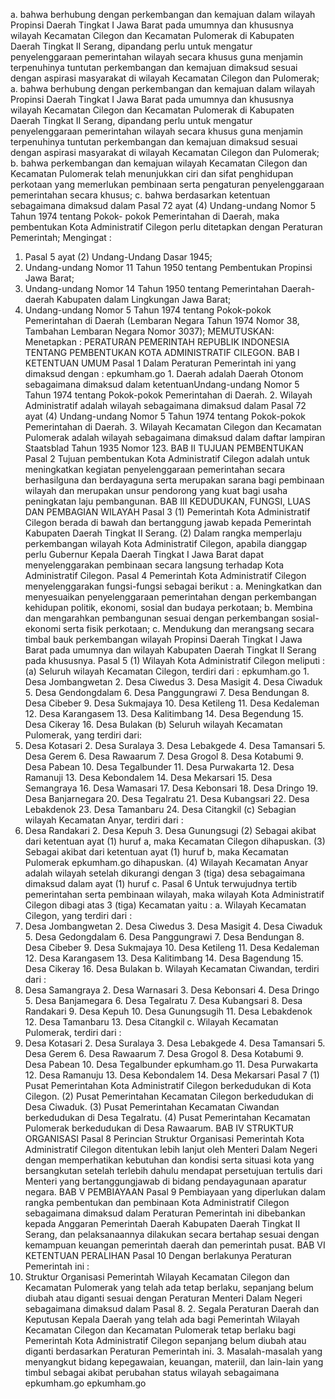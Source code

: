  a. bahwa berhubung dengan perkembangan dan kemajuan dalam wilayah Propinsi Daerah Tingkat I Jawa Barat pada umumnya dan khususnya wilayah Kecamatan Cilegon dan Kecamatan Pulomerak di Kabupaten Daerah Tingkat II Serang, dipandang perlu untuk mengatur penyelenggaraan pemerintahan wilayah secara khusus guna menjamin terpenuhinya tuntutan perkembangan dan kemajuan dimaksud sesuai dengan aspirasi masyarakat di wilayah Kecamatan Cilegon dan Pulomerak; a. bahwa berhubung dengan perkembangan dan kemajuan dalam wilayah Propinsi Daerah Tingkat I Jawa Barat pada umumnya dan khususnya wilayah Kecamatan Cilegon dan Kecamatan Pulomerak di Kabupaten Daerah Tingkat II Serang, dipandang perlu untuk mengatur penyelenggaraan pemerintahan wilayah secara khusus guna menjamin terpenuhinya tuntutan perkembangan dan kemajuan dimaksud sesuai dengan aspirasi masyarakat di wilayah Kecamatan Cilegon dan Pulomerak;
b. bahwa perkembangan dan kemajuan wilayah Kecamatan Cilegon dan Kecamatan Pulomerak telah menunjukkan ciri dan sifat penghidupan perkotaan yang memerlukan pembinaan serta pengaturan penyelenggaraan pemerintahan secara khusus;
c. bahwa berdasarkan ketentuan sebagaimana dimaksud dalam Pasal 72 ayat (4) Undang-undang Nomor 5 Tahun 1974 tentang Pokok- pokok Pemerintahan di Daerah, maka pembentukan Kota Administratif Cilegon perlu ditetapkan dengan Peraturan Pemerintah;
Mengingat :

1. Pasal 5 ayat (2) Undang-Undang Dasar 1945;
2. Undang-undang Nomor 11 Tahun 1950 tentang Pembentukan Propinsi Jawa Barat;
3. Undang-undang Nomor 14 Tahun 1950 tentang Pemerintahan Daerah-daerah Kabupaten dalam Lingkungan Jawa Barat;
4. Undang-undang Nomor 5 Tahun 1974 tentang Pokok-pokok Pemerintahan di Daerah (Lembaran Negara Tahun 1974 Nomor 38, Tambahan Lembaran Negara Nomor 3037);
MEMUTUSKAN:
 Menetapkan : PERATURAN PEMERINTAH REPUBLIK INDONESIA TENTANG PEMBENTUKAN KOTA ADMINISTRATIF CILEGON. BAB I KETENTUAN UMUM Pasal 1 Dalam Peraturan Pemerintah ini yang dimaksud dengan : epkumham.go 1. Daerah adalah Daerah Otonom sebagaimana dimaksud dalam ketentuanUndang-undang Nomor 5 Tahun 1974 tentang Pokok-pokok Pemerintahan di Daerah. 2. Wilayah Administratif adalah wilayah sebagaimana dimaksud dalam Pasal 72 ayat (4) Undang-undang Nomor 5 Tahun 1974 tentang Pokok-pokok Pemerintahan di Daerah. 3. Wilayah Kecamatan Cilegon dan Kecamatan Pulomerak adalah wilayah sebagaimana dimaksud dalam daftar lampiran Staatsblad Tahun 1935 Nomor 123. BAB II TUJUAN PEMBENTUKAN Pasal 2 Tujuan pembentukan Kota Administratif Cilegon adalah untuk meningkatkan kegiatan penyelenggaraan pemerintahan secara berhasilguna dan berdayaguna serta merupakan sarana bagi pembinaan wilayah dan merupakan unsur pendorong yang kuat bagi usaha peningkatan laju pembangunan. BAB III KEDUDUKAN, FUNGSI, LUAS DAN PEMBAGIAN WILAYAH Pasal 3 (1) Pemerintah Kota Administratif Cilegon berada di bawah dan bertanggung jawab kepada Pemerintah Kabupaten Daerah Tingkat II Serang. (2) Dalam rangka memperlaju perkembangan wilayah Kota Administratif Cilegon, apabila dianggap perlu Gubernur Kepala Daerah Tingkat I Jawa Barat dapat menyelenggarakan pembinaan secara langsung terhadap Kota Administratif Cilegon. Pasal 4 Pemerintah Kota Administratif Cilegon menyelenggarakan fungsi-fungsi sebagai berikut :
a. Meningkatkan dan menyesuaikan penyelenggaraan pemerintahan dengan perkembangan kehidupan politik, ekonomi, sosial dan budaya perkotaan;
b. Membina dan mengarahkan pembangunan sesuai dengan perkembangan sosial-ekonomi serta fisik perkotaan;
c. Mendukung dan merangsang secara timbal bauk perkembangan wilayah Propinsi Daerah Tingkat I Jawa Barat pada umumnya dan wilayah Kabupaten Daerah Tingkat II Serang pada khususnya. Pasal 5 (1) Wilayah Kota Administratif Cilegon meliputi : (a) Seluruh wilayah Kecamatan Cilegon, terdiri dari : epkumham.go 1. Desa Jombangwetan 2. Desa Ciwedus 3. Desa Masigit 4. Desa Ciwaduk 5. Desa Gendongdalam 6. Desa Panggungrawi 7. Desa Bendungan 8. Desa Cibeber 9. Desa Sukmajaya 10. Desa Ketileng 11. Desa Kedaleman 12. Desa Karangasem 13. Desa Kalitimbang 14. Desa Begendung 15. Desa Cikeray 16. Desa Bulakan (b) Seluruh wilayah Kecamatan Pulomerak, yang terdiri dari:
1. Desa Kotasari 2. Desa Suralaya 3. Desa Lebakgede 4. Desa Tamansari 5. Desa Gerem 6. Desa Rawaarum 7. Desa Grogol 8. Desa Kotabumi 9. Desa Pabean 10. Desa Tegalbunder 11. Desa Purwakarta 12. Desa Ramanuji 13. Desa Kebondalem 14. Desa Mekarsari 15. Desa Semangraya 16. Desa Wamasari 17. Desa Kebonsari 18. Desa Dringo 19. Desa Banjarnegara 20. Desa Tegalratu 21. Desa Kubangsari 22. Desa Lebakdenok 23. Desa Tamanbaru 24. Desa Citangkil (c) Sebagian wilayah Kecamatan Anyar, terdiri dari :
1. Desa Randakari 2. Desa Kepuh 3. Desa Gunungsugi (2) Sebagai akibat dari ketentuan ayat (1) huruf a, maka Kecamatan Cilegon dihapuskan. (3) Sebagai akibat dari ketentuan ayat (1) huruf b, maka Kecamatan Pulomerak epkumham.go dihapuskan. (4) Wilayah Kecamatan Anyar adalah wilayah setelah dikurangi dengan 3 (tiga) desa sebagaimana dimaksud dalam ayat (1) huruf c. Pasal 6 Untuk terwujudnya tertib pemerintahan serta pembinaan wilayah, maka wilayah Kota Administratif Cilegon dibagi atas 3 (tiga) Kecamatan yaitu :
a. Wilayah Kecamatan Cilegon, yang terdiri dari :
1. Desa Jombangwetan 2. Desa Ciwedus 3. Desa Masigit 4. Desa Ciwaduk 5. Desa Gedongdalam 6. Desa Panggungrawi 7. Desa Bendungan 8. Desa Cibeber 9. Desa Sukmajaya 10. Desa Ketileng 11. Desa Kedaleman 12. Desa Karangasem 13. Desa Kalitimbang 14. Desa Bagendung 15. Desa Cikeray 16. Desa Bulakan b. Wilayah Kecamatan Ciwandan, terdiri dari :
1. Desa Samangraya 2. Desa Warnasari 3. Desa Kebonsari 4. Desa Dringo 5. Desa Banjamegara 6. Desa Tegalratu 7. Desa Kubangsari 8. Desa Randakari 9. Desa Kepuh 10. Desa Gunungsugih 11. Desa Lebakdenok 12. Desa Tamanbaru 13. Desa Citangkil c. Wilayah Kecamatan Pulomerak, terdiri dari :
1. Desa Kotasari 2. Desa Suralaya 3. Desa Lebakgede 4. Desa Tamansari 5. Desa Gerem 6. Desa Rawaarum 7. Desa Grogol 8. Desa Kotabumi 9. Desa Pabean 10. Desa Tegalbunder epkumham.go 11. Desa Purwakarta 12. Desa Ramanuju 13. Desa Kebondalem 14. Desa Mekarsari Pasal 7 (1) Pusat Pemerintahan Kota Administratif Cilegon berkedudukan di Kota Cilegon. (2) Pusat Pemerintahan Kecamatan Cilegon berkedudukan di Desa Ciwaduk. (3) Pusat Pemerintahan Kecamatan Ciwandan berkedudukan di Desa Tegalratu. (4) Pusat Pemerintahan Kecamatan Pulomerak berkedudukan di Desa Rawaarum. BAB IV STRUKTUR ORGANISASI Pasal 8 Perincian Struktur Organisasi Pemerintah Kota Administratif Cilegon ditentukan lebih lanjut oleh Menteri Dalam Negeri dengan memperhatikan kebutuhan dan kondisi serta situasi kota yang bersangkutan setelah terlebih dahulu mendapat persetujuan tertulis dari Menteri yang bertanggungjawab di bidang pendayagunaan aparatur negara. BAB V PEMBIAYAAN Pasal 9 Pembiayaan yang diperlukan dalam rangka pembentukan dan pembinaan Kota Administratif Cilegon sebagaimana dimaksud dalam Peraturan Pemerintah ini dibebankan kepada Anggaran Pemerintah Daerah Kabupaten Daerah Tingkat II Serang, dan pelaksanaannya dilakukan secara bertahap sesuai dengan kemampuan keuangan pemerintah daerah dan pemerintah pusat. BAB VI KETENTUAN PERALIHAN Pasal 10 Dengan berlakunya Peraturan Pemerintah ini :
1. Struktur Organisasi Pemerintah Wilayah Kecamatan Cilegon dan Kecamatan Pulomerak yang telah ada tetap berlaku, sepanjang belum diubah atau diganti sesuai dengan Peraturan Menteri Dalam Negeri sebagaimana dimaksud dalam Pasal 8. 2. Segala Peraturan Daerah dan Keputusan Kepala Daerah yang telah ada bagi Pemerintah Wilayah Kecamatan Cilegon dan Kecamatan Pulomerak tetap berlaku bagi Pemerintah Kota Administratif Cilegon sepanjang belum diubah atau diganti berdasarkan Peraturan Pemerintah ini. 3. Masalah-masalah yang menyangkut bidang kepegawaian, keuangan, materiil, dan lain-lain yang timbul sebagai akibat perubahan status wilayah sebagaimana epkumham.go epkumham.go